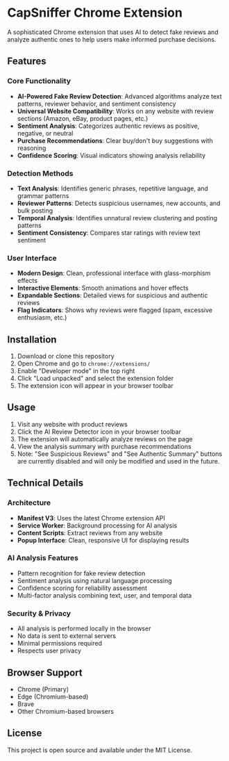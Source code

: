 # CapSniffer Chrome Extension

A sophisticated Chrome extension that uses AI to detect fake reviews and analyze authentic ones to help users make informed purchase decisions.

## Features

### Core Functionality
- **AI-Powered Fake Review Detection**: Advanced algorithms analyze text patterns, reviewer behavior, and sentiment consistency
- **Universal Website Compatibility**: Works on any website with review sections (Amazon, eBay, product pages, etc.)
- **Sentiment Analysis**: Categorizes authentic reviews as positive, negative, or neutral
- **Purchase Recommendations**: Clear buy/don't buy suggestions with reasoning
- **Confidence Scoring**: Visual indicators showing analysis reliability

### Detection Methods
- **Text Analysis**: Identifies generic phrases, repetitive language, and grammar patterns
- **Reviewer Patterns**: Detects suspicious usernames, new accounts, and bulk posting
- **Temporal Analysis**: Identifies unnatural review clustering and posting patterns
- **Sentiment Consistency**: Compares star ratings with review text sentiment

### User Interface
- **Modern Design**: Clean, professional interface with glass-morphism effects
- **Interactive Elements**: Smooth animations and hover effects
- **Expandable Sections**: Detailed views for suspicious and authentic reviews
- **Flag Indicators**: Shows why reviews were flagged (spam, excessive enthusiasm, etc.)

## Installation

1. Download or clone this repository
2. Open Chrome and go to `chrome://extensions/`
3. Enable "Developer mode" in the top right
4. Click "Load unpacked" and select the extension folder
5. The extension icon will appear in your browser toolbar

## Usage

1. Visit any website with product reviews
2. Click the AI Review Detector icon in your browser toolbar
3. The extension will automatically analyze reviews on the page
4. View the analysis summary with purchase recommendations
5. Note: "See Suspicious Reviews" and "See Authentic Summary" buttons are currently disabled and will only be modified and used in the future.

## Technical Details

### Architecture
- **Manifest V3**: Uses the latest Chrome extension API
- **Service Worker**: Background processing for AI analysis
- **Content Scripts**: Extract reviews from any website
- **Popup Interface**: Clean, responsive UI for displaying results

### AI Analysis Features
- Pattern recognition for fake review detection
- Sentiment analysis using natural language processing
- Confidence scoring for reliability assessment
- Multi-factor analysis combining text, user, and temporal data

### Security & Privacy
- All analysis is performed locally in the browser
- No data is sent to external servers
- Minimal permissions required
- Respects user privacy

## Browser Support

- Chrome (Primary)
- Edge (Chromium-based)
- Brave
- Other Chromium-based browsers

## License

This project is open source and available under the MIT License.